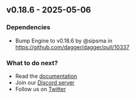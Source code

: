 ## v0.18.6 - 2025-05-06

### Dependencies
- Bump Engine to v0.18.6 by @sipsma in https://github.com/dagger/dagger/pull/10337

### What to do next?
- Read the [documentation](https://docs.dagger.io)
- Join our [Discord server](https://discord.gg/dagger-io)
- Follow us on [Twitter](https://twitter.com/dagger_io)

